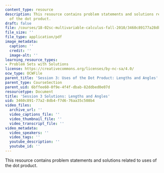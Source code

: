```yaml
---
content_type: resource
description: This resource contains problem statements and solutions related to uses
  of the dot product.
draft: false
file: /courses/18-02sc-multivariable-calculus-fall-2010/3460c89177a28db4f7d676aa35c508b4_MIT18_02SC_pb_3_comb.pdf
file_size: ''
file_type: application/pdf
image_metadata:
  caption: ''
  credit: ''
  image-alt: ''
learning_resource_types:
- Problem Sets with Solutions
license: https://creativecommons.org/licenses/by-nc-sa/4.0/
ocw_type: OCWFile
parent_title: 'Session 3: Uses of the Dot Product: Lengths and Angles'
parent_type: CourseSection
parent_uid: 6bffee60-0f9e-4f4f-dbab-82ddbed0e07d
resourcetype: Document
title: 'Session 3 Solutions: Lengths and Angles'
uid: 3460c891-77a2-8db4-f7d6-76aa35c508b4
video_files:
  archive_url: ''
  video_captions_file: ''
  video_thumbnail_file: ''
  video_transcript_file: ''
video_metadata:
  video_speakers: ''
  video_tags: ''
  youtube_description: ''
  youtube_id: ''
---
```

This resource contains problem statements and solutions related to uses of the dot product.
